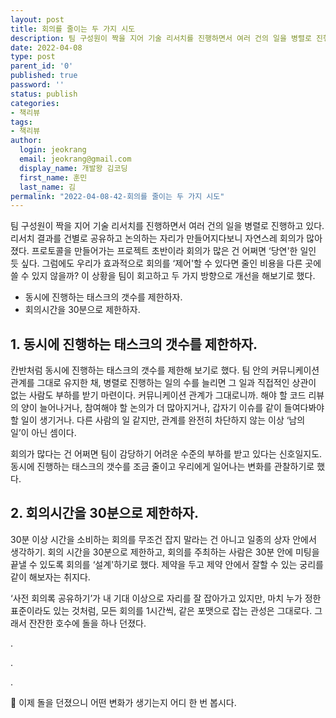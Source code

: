 ```yaml
---
layout: post
title: 회의를 줄이는 두 가지 시도
description: 팀 구성원이 짝을 지어 기술 리서치를 진행하면서 여러 건의 일을 병렬로 진행하고 있다. 리서치 결과를 건별로 공유하고 논의하는 자리가 만들어지다보니 자연스레 회의가 많아졌다. 프로토콜을 만들어가는 프로젝트 초반이라 회의가 많은 건 어쩌면 ‘당연'한 일인 듯 싶다. 그럼에도 우리가 효과적으로 회의를 ‘제어'할 수 있다면 줄인 비용을 다른 곳에 쓸 수 있지 않을까? 이 상황을 팀이 회고하고 두 가지 방향으로 개선을 해보기로 했다.
date: 2022-04-08
type: post
parent_id: '0'
published: true
password: ''
status: publish
categories:
- 책리뷰
tags:
- 책리뷰
author:
  login: jeokrang
  email: jeokrang@gmail.com
  display_name: 개발왕 김코딩
  first_name: 훈민
  last_name: 김
permalink: "2022-04-08-42-회의를 줄이는 두 가지 시도"
---
```


팀 구성원이 짝을 지어 기술 리서치를 진행하면서 여러 건의 일을 병렬로 진행하고 있다. 리서치 결과를 건별로 공유하고 논의하는 자리가 만들어지다보니 자연스레 회의가 많아졌다. 프로토콜을 만들어가는 프로젝트 초반이라 회의가 많은 건 어쩌면 ‘당연'한 일인 듯 싶다. 그럼에도 우리가 효과적으로 회의를 ‘제어'할 수 있다면 줄인 비용을 다른 곳에 쓸 수 있지 않을까? 이 상황을 팀이 회고하고 두 가지 방향으로 개선을 해보기로 했다.

- 동시에 진행하는 태스크의 갯수를 제한하자. 
- 회의시간을 30분으로 제한하자.

## 1. 동시에 진행하는 태스크의 갯수를 제한하자.

칸반처럼 동시에 진행하는 태스크의 갯수를 제한해 보기로 했다. 팀 안의 커뮤니케이션 관계를 그대로 유지한 채, 병렬로 진행하는 일의 수를 늘리면 그 일과 직접적인 상관이 없는 사람도 부하를 받기 마련이다. 커뮤니케이션 관계가 그대로니까. 해야 할 코드 리뷰의 양이 늘어나거나, 참여해야 할 논의가 더 많아지거나, 갑자기 이슈를 같이 들여다봐야 할 일이 생기거나. 다른 사람의 일 같지만, 관계를 완전히 차단하지 않는 이상 ‘남의 일’이 아닌 셈이다.

회의가 많다는 건 어쩌면 팀이 감당하기 어려운 수준의 부하를 받고 있다는 신호일지도. 동시에 진행하는 태스크의 갯수를 조금 줄이고 우리에게 일어나는 변화를 관찰하기로 했다.

## 2. 회의시간을 30분으로 제한하자.

30분 이상 시간을 소비하는 회의를 무조건 잡지 말라는 건 아니고 일종의 상자 안에서 생각하기. 회의 시간을 30분으로 제한하고, 회의를 주최하는 사람은 30분 안에 미팅을 끝낼 수 있도록 회의를 ‘설계'하기로 했다. 제약을 두고 제약 안에서 잘할 수 있는 궁리를 같이 해보자는 취지다.

‘사전 회의록 공유하기’가 내 기대 이상으로 자리를 잘 잡아가고 있지만, 마치 누가 정한 표준이라도 있는 것처럼, 모든 회의를 1시간씩, 같은 포맷으로 잡는 관성은 그대로다. 그래서 잔잔한 호수에 돌을 하나 던졌다.

.

.

.


🙏  이제 돌을 던졌으니 어떤 변화가 생기는지 어디 한 번 봅시다. 
